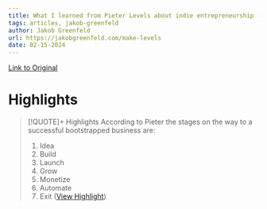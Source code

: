 ```yaml
---
title: What I learned from Pieter Levels about indie entrepreneurship - Jakob Greenfeld
tags: articles, jakob-greenfeld
author: Jakob Greenfeld
url: https://jakobgreenfeld.com/make-levels
date: 02-15-2024
---
```

[Link to Original](https://jakobgreenfeld.com/make-levels)

# Highlights
> [!QUOTE]+ Highlights
> According to Pieter the stages on the way to a successful bootstrapped business are:
> 1. Idea
> 2. Build
> 3. Launch
> 4. Grow
> 5. Monetize
> 6. Automate
> 7. Exit ([View Highlight](https://read.readwise.io/read/01hppxf689q0kdawenjj4kzth3))


